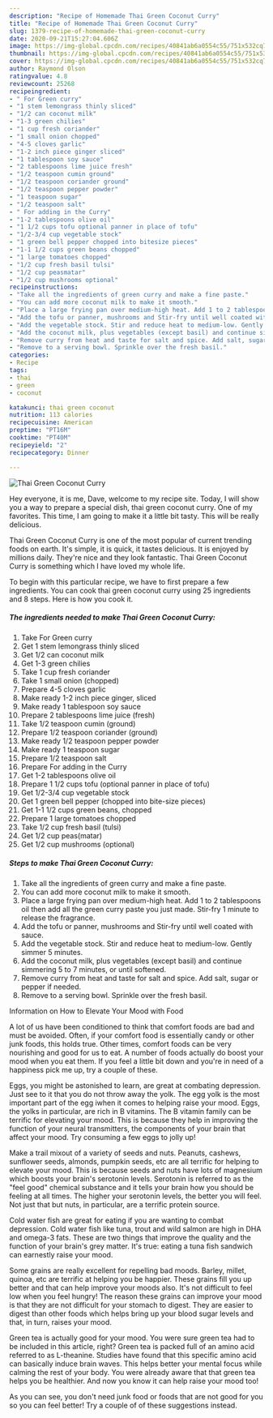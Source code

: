 ```yaml
---
description: "Recipe of Homemade Thai Green Coconut Curry"
title: "Recipe of Homemade Thai Green Coconut Curry"
slug: 1379-recipe-of-homemade-thai-green-coconut-curry
date: 2020-09-21T15:27:04.606Z
image: https://img-global.cpcdn.com/recipes/40841ab6a0554c55/751x532cq70/thai-green-coconut-curry-recipe-main-photo.jpg
thumbnail: https://img-global.cpcdn.com/recipes/40841ab6a0554c55/751x532cq70/thai-green-coconut-curry-recipe-main-photo.jpg
cover: https://img-global.cpcdn.com/recipes/40841ab6a0554c55/751x532cq70/thai-green-coconut-curry-recipe-main-photo.jpg
author: Raymond Olson
ratingvalue: 4.8
reviewcount: 25268
recipeingredient:
- " For Green curry"
- "1 stem lemongrass thinly sliced"
- "1/2 can coconut milk"
- "1-3 green chilies"
- "1 cup fresh coriander"
- "1 small onion chopped"
- "4-5 cloves garlic"
- "1-2 inch piece ginger sliced"
- "1 tablespoon soy sauce"
- "2 tablespoons lime juice fresh"
- "1/2 teaspoon cumin ground"
- "1/2 teaspoon coriander ground"
- "1/2 teaspoon pepper powder"
- "1 teaspoon sugar"
- "1/2 teaspoon salt"
- " For adding in the Curry"
- "1-2 tablespoons olive oil"
- "1 1/2 cups tofu optional panner in place of tofu"
- "1/2-3/4 cup vegetable stock"
- "1 green bell pepper chopped into bitesize pieces"
- "1-1 1/2 cups green beans chopped"
- "1 large tomatoes chopped"
- "1/2 cup fresh basil tulsi"
- "1/2 cup peasmatar"
- "1/2 cup mushrooms optional"
recipeinstructions:
- "Take all the ingredients of green curry and make a fine paste."
- "You can add more coconut milk to make it smooth."
- "Place a large frying pan over medium-high heat. Add 1 to 2 tablespoons oil then add all the green curry paste you just made. Stir-fry 1 minute to release the fragrance."
- "Add the tofu or panner, mushrooms and Stir-fry until well coated with sauce."
- "Add the vegetable stock. Stir and reduce heat to medium-low. Gently simmer 5 minutes."
- "Add the coconut milk, plus vegetables (except basil) and continue simmering 5 to 7 minutes, or until softened."
- "Remove curry from heat and taste for salt and spice. Add salt, sugar or pepper if needed."
- "Remove to a serving bowl. Sprinkle over the fresh basil."
categories:
- Recipe
tags:
- thai
- green
- coconut

katakunci: thai green coconut 
nutrition: 113 calories
recipecuisine: American
preptime: "PT16M"
cooktime: "PT40M"
recipeyield: "2"
recipecategory: Dinner

---
```



![Thai Green Coconut Curry](https://img-global.cpcdn.com/recipes/40841ab6a0554c55/751x532cq70/thai-green-coconut-curry-recipe-main-photo.jpg)

Hey everyone, it is me, Dave, welcome to my recipe site. Today, I will show you a way to prepare a special dish, thai green coconut curry. One of my favorites. This time, I am going to make it a little bit tasty. This will be really delicious.



Thai Green Coconut Curry is one of the most popular of current trending foods on earth. It's simple, it is quick, it tastes delicious. It is enjoyed by millions daily. They're nice and they look fantastic. Thai Green Coconut Curry is something which I have loved my whole life.


To begin with this particular recipe, we have to first prepare a few ingredients. You can cook thai green coconut curry using 25 ingredients and 8 steps. Here is how you cook it.

<!--inarticleads1-->

##### The ingredients needed to make Thai Green Coconut Curry:

1. Take  For Green curry
1. Get 1 stem lemongrass thinly sliced
1. Get 1/2 can coconut milk
1. Get 1-3 green chilies
1. Take 1 cup fresh coriander
1. Take 1 small onion (chopped)
1. Prepare 4-5 cloves garlic
1. Make ready 1-2 inch piece ginger, sliced
1. Make ready 1 tablespoon soy sauce
1. Prepare 2 tablespoons lime juice (fresh)
1. Take 1/2 teaspoon cumin (ground)
1. Prepare 1/2 teaspoon coriander (ground)
1. Make ready 1/2 teaspoon pepper powder
1. Make ready 1 teaspoon sugar
1. Prepare 1/2 teaspoon salt
1. Prepare  For adding in the Curry
1. Get 1-2 tablespoons olive oil
1. Prepare 1 1/2 cups tofu (optional panner in place of tofu)
1. Get 1/2-3/4 cup vegetable stock
1. Get 1 green bell pepper (chopped into bite-size pieces)
1. Get 1-1 1/2 cups green beans, chopped
1. Prepare 1 large tomatoes chopped
1. Take 1/2 cup fresh basil (tulsi)
1. Get 1/2 cup peas(matar)
1. Get 1/2 cup mushrooms (optional)




<!--inarticleads2-->

##### Steps to make Thai Green Coconut Curry:

1. Take all the ingredients of green curry and make a fine paste.
1. You can add more coconut milk to make it smooth.
1. Place a large frying pan over medium-high heat. Add 1 to 2 tablespoons oil then add all the green curry paste you just made. Stir-fry 1 minute to release the fragrance.
1. Add the tofu or panner, mushrooms and Stir-fry until well coated with sauce.
1. Add the vegetable stock. Stir and reduce heat to medium-low. Gently simmer 5 minutes.
1. Add the coconut milk, plus vegetables (except basil) and continue simmering 5 to 7 minutes, or until softened.
1. Remove curry from heat and taste for salt and spice. Add salt, sugar or pepper if needed.
1. Remove to a serving bowl. Sprinkle over the fresh basil.




Information on How to Elevate Your Mood with Food


A lot of us have been conditioned to think that comfort foods are bad and must be avoided. Often, if your comfort food is essentially candy or other junk foods, this holds true. Other times, comfort foods can be very nourishing and good for us to eat. A number of foods actually do boost your mood when you eat them. If you feel a little bit down and you're in need of a happiness pick me up, try a couple of these.

Eggs, you might be astonished to learn, are great at combating depression. Just see to it that you do not throw away the yolk. The egg yolk is the most important part of the egg iwhen it comes to helping raise your mood. Eggs, the yolks in particular, are rich in B vitamins. The B vitamin family can be terrific for elevating your mood. This is because they help in improving the function of your neural transmitters, the components of your brain that affect your mood. Try consuming a few eggs to jolly up!

Make a trail mixout of a variety of seeds and nuts. Peanuts, cashews, sunflower seeds, almonds, pumpkin seeds, etc are all terrific for helping to elevate your mood. This is because seeds and nuts have lots of magnesium which boosts your brain's serotonin levels. Serotonin is referred to as the "feel good" chemical substance and it tells your brain how you should be feeling at all times. The higher your serotonin levels, the better you will feel. Not just that but nuts, in particular, are a terrific protein source.

Cold water fish are great for eating if you are wanting to combat depression. Cold water fish like tuna, trout and wild salmon are high in DHA and omega-3 fats. These are two things that improve the quality and the function of your brain's grey matter. It's true: eating a tuna fish sandwich can earnestly raise your mood. 

Some grains are really excellent for repelling bad moods. Barley, millet, quinoa, etc are terrific at helping you be happier. These grains fill you up better and that can help improve your moods also. It's not difficult to feel low when you feel hungry! The reason these grains can improve your mood is that they are not difficult for your stomach to digest. They are easier to digest than other foods which helps bring up your blood sugar levels and that, in turn, raises your mood.

Green tea is actually good for your mood. You were sure green tea had to be included in this article, right? Green tea is packed full of an amino acid referred to as L-theanine. Studies have found that this specific amino acid can basically induce brain waves. This helps better your mental focus while calming the rest of your body. You were already aware that that green tea helps you be healthier. And now you know it can help raise your mood too!

As you can see, you don't need junk food or foods that are not good for you so you can feel better! Try  a  couple of  of  these  suggestions  instead.

